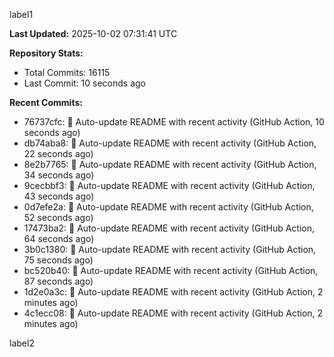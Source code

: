 
label1 
<!-- ACTIVITY_START -->
**Last Updated:** 2025-10-02 07:31:41 UTC

**Repository Stats:**
- Total Commits: 16115
- Last Commit: 10 seconds ago

**Recent Commits:**
- 76737cfc: 🤖 Auto-update README with recent activity (GitHub Action, 10 seconds ago)
- db74aba8: 🤖 Auto-update README with recent activity (GitHub Action, 22 seconds ago)
- 8e2b7765: 🤖 Auto-update README with recent activity (GitHub Action, 34 seconds ago)
- 9cecbbf3: 🤖 Auto-update README with recent activity (GitHub Action, 43 seconds ago)
- 0d7efe2a: 🤖 Auto-update README with recent activity (GitHub Action, 52 seconds ago)
- 17473ba2: 🤖 Auto-update README with recent activity (GitHub Action, 64 seconds ago)
- 3b0c1380: 🤖 Auto-update README with recent activity (GitHub Action, 75 seconds ago)
- bc520b40: 🤖 Auto-update README with recent activity (GitHub Action, 87 seconds ago)
- 1d2e0a3c: 🤖 Auto-update README with recent activity (GitHub Action, 2 minutes ago)
- 4c1ecc08: 🤖 Auto-update README with recent activity (GitHub Action, 2 minutes ago)
<!-- ACTIVITY_END -->

label2
